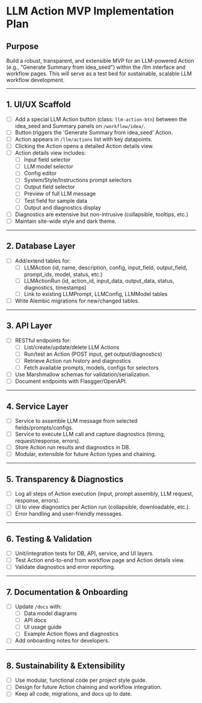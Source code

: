 # LLM Action MVP Implementation Plan

## Purpose
Build a robust, transparent, and extensible MVP for an LLM-powered Action (e.g., "Generate Summary from idea_seed") within the /llm interface and workflow pages. This will serve as a test bed for sustainable, scalable LLM workflow development.

---

## 1. UI/UX Scaffold
- [ ] Add a special LLM Action button (class: `llm-action-btn`) between the idea_seed and Summary panels on `/workflow/idea/`.
- [ ] Button triggers the 'Generate Summary from idea_seed' Action.
- [ ] Action appears in `/llm/actions` list with key datapoints.
- [ ] Clicking the Action opens a detailed Action details view.
- [ ] Action details view includes:
    - [ ] Input field selector
    - [ ] LLM model selector
    - [ ] Config editor
    - [ ] System/Style/Instructions prompt selectors
    - [ ] Output field selector
    - [ ] Preview of full LLM message
    - [ ] Test field for sample data
    - [ ] Output and diagnostics display
- [ ] Diagnostics are extensive but non-intrusive (collapsible, tooltips, etc.)
- [ ] Maintain site-wide style and dark theme.

---

## 2. Database Layer
- [ ] Add/extend tables for:
    - [ ] LLMAction (id, name, description, config, input_field, output_field, prompt_ids, model, status, etc.)
    - [ ] LLMActionRun (id, action_id, input_data, output_data, status, diagnostics, timestamps)
    - [ ] Link to existing LLMPrompt, LLMConfig, LLMModel tables
- [ ] Write Alembic migrations for new/changed tables.

---

## 3. API Layer
- [ ] RESTful endpoints for:
    - [ ] List/create/update/delete LLM Actions
    - [ ] Run/test an Action (POST input, get output/diagnostics)
    - [ ] Retrieve Action run history and diagnostics
    - [ ] Fetch available prompts, models, configs for selectors
- [ ] Use Marshmallow schemas for validation/serialization.
- [ ] Document endpoints with Flasgger/OpenAPI.

---

## 4. Service Layer
- [ ] Service to assemble LLM message from selected fields/prompts/configs.
- [ ] Service to execute LLM call and capture diagnostics (timing, request/response, errors).
- [ ] Store Action run results and diagnostics in DB.
- [ ] Modular, extensible for future Action types and chaining.

---

## 5. Transparency & Diagnostics
- [ ] Log all steps of Action execution (input, prompt assembly, LLM request, response, errors).
- [ ] UI to view diagnostics per Action run (collapsible, downloadable, etc.).
- [ ] Error handling and user-friendly messages.

---

## 6. Testing & Validation
- [ ] Unit/integration tests for DB, API, service, and UI layers.
- [ ] Test Action end-to-end from workflow page and Action details view.
- [ ] Validate diagnostics and error reporting.

---

## 7. Documentation & Onboarding
- [ ] Update `/docs` with:
    - [ ] Data model diagrams
    - [ ] API docs
    - [ ] UI usage guide
    - [ ] Example Action flows and diagnostics
- [ ] Add onboarding notes for developers.

---

## 8. Sustainability & Extensibility
- [ ] Use modular, functional code per project style guide.
- [ ] Design for future Action chaining and workflow integration.
- [ ] Keep all code, migrations, and docs up to date. 